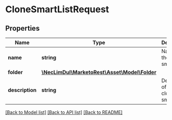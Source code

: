 # CloneSmartListRequest

## Properties
Name | Type | Description | Notes
------------ | ------------- | ------------- | -------------
**name** | **string** | Name for the cloned smart list | 
**folder** | [**\NecLimDul\MarketoRest\Asset\Model\Folder**](Folder.md) |  | 
**description** | **string** | Description of the cloned smart list | [optional] 

[[Back to Model list]](../README.md#documentation-for-models) [[Back to API list]](../README.md#documentation-for-api-endpoints) [[Back to README]](../README.md)


